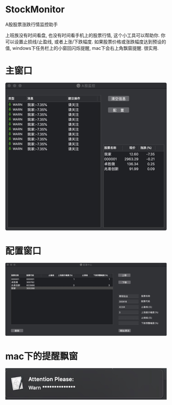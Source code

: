 # StockMonitor
A股股票涨跌行情监控助手

上班族没有时间看盘, 也没有时间看手机上的股票行情, 这个小工具可以帮助你. 你可以设置止损线/止盈线, 或者上涨/下跌幅度. 如果股票价格或涨跌幅度达到预设的值, windows下任务栏上的小窗回闪烁提醒, mac下会右上角飘窗提醒. 很实用. 

# 主窗口
![](主窗口.jpg)

# 配置窗口
![](配置窗口.jpg)

# mac下的提醒飘窗
![](mac下的提醒.jpg)



